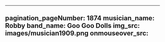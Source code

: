 ------
pagination_pageNumber: 1874
musician_name: Robby
band_name: Goo Goo Dolls
img_src: images/musician1909.png
onmouseover_src: 
------